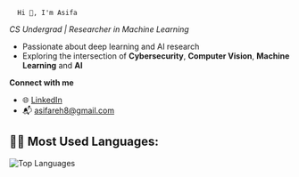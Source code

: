       Hi 👋, I'm Asifa
 
 <em>CS Undergrad | Researcher in Machine Learning </em> 
 

    
- Passionate about deep learning and AI research    
- Exploring the intersection of **Cybersecurity**, **Computer Vision**, **Machine Learning** and **AI**
  
 **Connect with me**
- 🌐 [LinkedIn](https://www.linkedin.com/in/s-asifa-896741250/)
- 📬 asifareh8@gmail.com
  





## 🧑‍💻 Most Used Languages:
![Top Languages](https://github-readme-stats.vercel.app/api/top-langs/?username=asifa1510&layout=compact&theme=radical)
